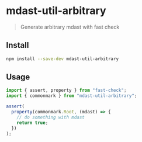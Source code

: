 # mdast-util-arbitrary

> Generate arbitrary mdast with fast check

## Install

```bash
npm install --save-dev mdast-util-arbitrary
```

## Usage

```ts
import { assert, property } from "fast-check";
import { commonmark } from "mdast-util-arbitrary";

assert(
  property(commonmark.Root, (mdast) => {
    // do something with mdast
    return true;
  })
);
```
